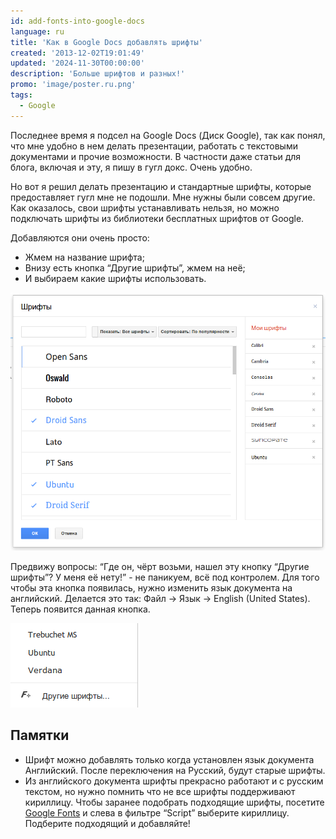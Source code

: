 ```yaml
---
id: add-fonts-into-google-docs
language: ru
title: 'Как в Google Docs добавлять шрифты'
created: '2013-12-02T19:01:49'
updated: '2024-11-30T00:00:00'
description: 'Больше шрифтов и разных!'
promo: 'image/poster.ru.png'
tags:
  - Google
---
```


Последнее время я подсел на Google Docs (Диск Google), так как понял, что мне
удобно в нем делать презентации, работать с текстовыми документами и прочие
возможности. В частности даже статьи для блога, включая и эту, я пишу в гугл
докс. Очень удобно.

Но вот я решил делать презентацию и стандартные шрифты, которые предоставляет
гугл мне не подошли. Мне нужны были совсем другие. Как оказалось, свои шрифты
устанавливать нельзя, но можно подключать шрифты из библиотеки бесплатных
шрифтов от Google.

Добавляются они очень просто:

- Жмем на название шрифта;
- Внизу есть кнопка “Другие шрифты”, жмем на неё;
- И выбираем какие шрифты использовать.

![Выбор шрифтов](image/2.png)

Предвижу вопросы: “Где он, чёрт возьми, нашел эту кнопку “Другие шрифты”? У меня
её нету!” - не паникуем, всё под контролем. Для того чтобы эта кнопка появилась,
нужно изменить язык документа на английский. Делается это так: Файл → Язык →
English (United States). Теперь появится данная кнопка.

![Доступные шрифты.](image/1.png)

## Памятки

- Шрифт можно добавлять только когда установлен язык документа Английский. После
  переключения на Русский, будут старые шрифты.
- Из английского документа шрифты прекрасно работают и с русским текстом, но
  нужно помнить что не все шрифты поддерживают кириллицу. Чтобы заранее
  подобрать подходящие шрифты,
  посетите [Google Fonts](http://www.google.com/fonts) и слева в фильтре
  “Script” выберите кириллицу. Подберите подходящий и добавляйте!
